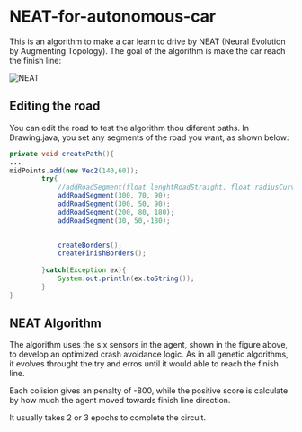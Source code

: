 # NEAT-for-autonomous-car

This is an algorithm to make a car learn to drive by NEAT (Neural Evolution by Augmenting Topology).
The goal of the algorithm is make the car reach the finish line:

![NEAT](https://cloud.githubusercontent.com/assets/12956069/15630626/7ccfb3c0-2519-11e6-9372-501b6dcc05a5.png)

## Editing the road

You can edit the road to test the algorithm thou diferent paths. In Drawing.java, you set any segments of the road you want, as shown below:

```java
private void createPath(){
...
midPoints.add(new Vec2(140,60));
        try{
            //addRoadSegment(float lenghtRoadStraight, float radiusCurve, float curveDegree);
            addRoadSegment(300, 70, 90);
            addRoadSegment(300, 50, 90);
            addRoadSegment(200, 80, 180);
            addRoadSegment(30, 50,-180);

            
            createBorders();
            createFinishBorders();
            
        }catch(Exception ex){
            System.out.println(ex.toString());
        } 
}
```

## NEAT Algorithm

The algorithm uses the six sensors in the agent, shown in the figure above, to develop an optimized crash avoidance logic. As in all genetic algorithms, it evolves throught the try and erros until it would able to reach the finish line.

Each colision gives an penalty of -800, while the positive score is calculate by how much the agent moved towards finish line direction.

It usually takes 2 or 3 epochs to complete the circuit.
